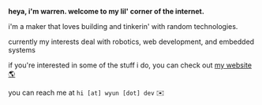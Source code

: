 **heya, i'm warren. welcome to my lil' corner of the internet.**

i'm a maker that loves building and tinkerin' with random technologies.

currently my interests deal with robotics, web development, and embedded systems

if you're interested in some of the stuff i do, you can check out [my website 🌎](https://wyun.dev/)

you can reach me at `hi [at] wyun [dot] dev`  ✉️


